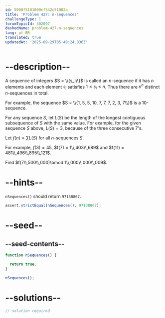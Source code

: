 ```yaml
---
id: 5900f5181000cf542c51002a
title: 'Problem 427: n-sequences'
challengeType: 1
forumTopicId: 302097
dashedName: problem-427-n-sequences
lang: pt-BR
translated: true
updatedAt: '2025-09-29T05:49:24.836Z'
---
```


# --description--

A sequence of integers $S = \\{s_i\\}$ is called an $n$-sequence if it has $n$ elements and each element $s_i$ satisfies $1 ≤ s_i ≤ n$. Thus there are $n^n$ distinct $n$-sequences in total.

For example, the sequence $S = \\{1, 5, 5, 10, 7, 7, 7, 2, 3, 7\\}$ is a 10-sequence.

For any sequence $S$, let $L(S)$ be the length of the longest contiguous subsequence of $S$ with the same value. For example, for the given sequence $S$ above, $L(S) = 3$, because of the three consecutive 7's.

Let $f(n) = \sum L(S)$ for all $n$-sequences $S$.

For example, $f(3) = 45$, $f(7) = 1\\,403\\,689$ and $f(11) = 481\\,496\\,895\\,121$.

Find $f(7\\,500\\,000)\bmod 1\\,000\\,000\\,009$.

# --hints--

`nSequences()` should return `97138867`.

```js
assert.strictEqual(nSequences(), 97138867);
```

# --seed--

## --seed-contents--

```js
function nSequences() {

  return true;
}

nSequences();
```

# --solutions--

```js
// solution required
```
